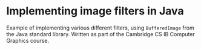 # Implementing image filters in Java

Example of implementing various different filters, using `BufferedImage`
from the Java standard library. Written as part of the Cambridge CS
IB Computer Graphics course.

